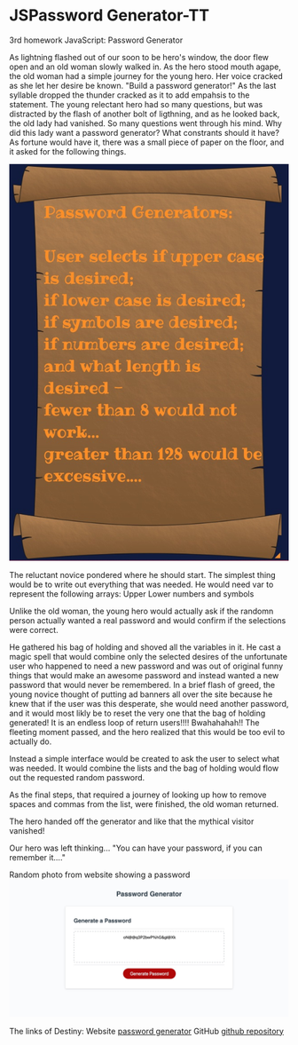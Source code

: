 # JSPassword Generator-TT
3rd homework JavaScript: Password Generator

As lightning flashed out of our soon to be hero's window, the door flew open and an old woman slowly walked in.
As the hero stood mouth agape, the old woman had a simple journey for the young hero.  Her voice cracked as she let her desire be known.  "Build a password generator!"  As the last syllable dropped the thunder cracked as it to add empahsis to the statement.
The young relectant hero had so many questions, but was distracted by the flash of another bolt of ligthning, and as he looked back, the old lady had vanished.  So many questions went through his mind.  Why did this lady want a password generator?  What constrants should it have?
As fortune would have it, there was a small piece of paper on the floor, and it asked for the following things.

![notes](./Assets/images/notes.jpg)


The reluctant novice pondered where he should start.  The simplest thing would be to write out everything that was needed.
He would need var to represent the following arrays:
Upper
Lower
numbers
and symbols

Unlike the old woman, the young hero would actually ask if the randomn person actually wanted a real password and would confirm if the selections were correct.  

He gathered his bag of holding and shoved all the variables in it.
He cast a magic spell that would combine only the selected desires of the unfortunate user who happened to need a new password and was out of original funny things that would make an awesome password and instead wanted a new password that would never be remembered.  In a brief flash of greed, the young novice thought of putting ad banners all over the site because he knew that if the user was this desperate, she would need another password, and it would most likly be to reset the very one that the bag of holding generated!  It is an endless loop of return users!!!!  Bwahahahah!! The fleeting moment passed, and the hero realized that this would be too evil to actually do.

Instead a simple interface would be created to ask the user to select what was needed.
It would combine the lists and the bag of holding would flow out the requested random password.  

As the final steps, that required a journey of looking up how to remove spaces and commas from the list, were finished, the old woman returned.

The hero handed off the generator and like that the mythical visitor vanished!

Our hero was left thinking... "You can have your password, if you can remember it...."

Random photo from website showing a password ![Password image](./Assets/images/website_pass.jpg)

The links of Destiny:
Website
[password generator](https://dertodd.github.io/Homework-03-JSPassword-TT/)
GitHub
[github repository](https://github.com/DerTodd/Homework-03-JSPassword-TT)